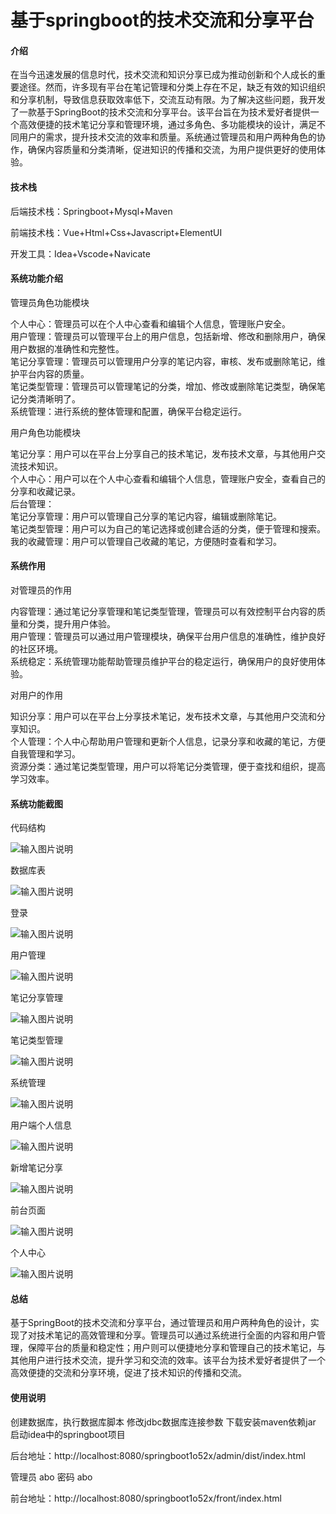 # 基于springboot的技术交流和分享平台

#### 介绍

在当今迅速发展的信息时代，技术交流和知识分享已成为推动创新和个人成长的重要途径。然而，许多现有平台在笔记管理和分类上存在不足，缺乏有效的知识组织和分享机制，导致信息获取效率低下，交流互动有限。为了解决这些问题，我开发了一款基于SpringBoot的技术交流和分享平台。该平台旨在为技术爱好者提供一个高效便捷的技术笔记分享和管理环境，通过多角色、多功能模块的设计，满足不同用户的需求，提升技术交流的效率和质量。系统通过管理员和用户两种角色的协作，确保内容质量和分类清晰，促进知识的传播和交流，为用户提供更好的使用体验。

#### 技术栈

后端技术栈：Springboot+Mysql+Maven

前端技术栈：Vue+Html+Css+Javascript+ElementUI

开发工具：Idea+Vscode+Navicate

#### 系统功能介绍

管理员角色功能模块

个人中心：管理员可以在个人中心查看和编辑个人信息，管理账户安全。  
用户管理：管理员可以管理平台上的用户信息，包括新增、修改和删除用户，确保用户数据的准确性和完整性。  
笔记分享管理：管理员可以管理用户分享的笔记内容，审核、发布或删除笔记，维护平台内容的质量。  
笔记类型管理：管理员可以管理笔记的分类，增加、修改或删除笔记类型，确保笔记分类清晰明了。  
系统管理：进行系统的整体管理和配置，确保平台稳定运行。  

用户角色功能模块

笔记分享：用户可以在平台上分享自己的技术笔记，发布技术文章，与其他用户交流技术知识。  
个人中心：用户可以在个人中心查看和编辑个人信息，管理账户安全，查看自己的分享和收藏记录。  
后台管理：  
笔记分享管理：用户可以管理自己分享的笔记内容，编辑或删除笔记。  
笔记类型管理：用户可以为自己的笔记选择或创建合适的分类，便于管理和搜索。  
我的收藏管理：用户可以管理自己收藏的笔记，方便随时查看和学习。  

#### 系统作用

对管理员的作用

内容管理：通过笔记分享管理和笔记类型管理，管理员可以有效控制平台内容的质量和分类，提升用户体验。  
用户管理：管理员可以通过用户管理模块，确保平台用户信息的准确性，维护良好的社区环境。  
系统稳定：系统管理功能帮助管理员维护平台的稳定运行，确保用户的良好使用体验。  

对用户的作用

知识分享：用户可以在平台上分享技术笔记，发布技术文章，与其他用户交流和分享知识。  
个人管理：个人中心帮助用户管理和更新个人信息，记录分享和收藏的笔记，方便自我管理和学习。  
资源分类：通过笔记类型管理，用户可以将笔记分类管理，便于查找和组织，提高学习效率。  

#### 系统功能截图

代码结构

![输入图片说明](images/7ba00f02396154a04d2538f087375df.png)

数据库表

![输入图片说明](images/35cf10849c61ef70781fc2df1f3b6e5.png)

登录

![输入图片说明](images/82facbce7fd97c2362e22f614ac10cd.png)

用户管理

![输入图片说明](images/09cd325c96d10c3d41b10117093df31.png)

笔记分享管理

![输入图片说明](images/302995bd573eba0b7069504b57135f8.png)

笔记类型管理

![输入图片说明](images/0ef938be45c1cabf755769a5703e624.png)

系统管理

![输入图片说明](images/e7d37a9906f9c32e26e761d199a6163.png)

用户端个人信息

![输入图片说明](images/f4a78cdd21ce9df55dd21556154b291.png)

新增笔记分享

![输入图片说明](images/b863b1502f1a1ed89dfb73c668bb327.png)

前台页面

![输入图片说明](images/afc6a2aede70445b0da779c834fa84e.png)

个人中心

![输入图片说明](images/d5b7f756e16203eeb1a679e3ee9d113.png)

#### 总结

基于SpringBoot的技术交流和分享平台，通过管理员和用户两种角色的设计，实现了对技术笔记的高效管理和分享。管理员可以通过系统进行全面的内容和用户管理，保障平台的质量和稳定性；用户则可以便捷地分享和管理自己的技术笔记，与其他用户进行技术交流，提升学习和交流的效率。该平台为技术爱好者提供了一个高效便捷的交流和分享环境，促进了技术知识的传播和交流。

#### 使用说明

创建数据库，执行数据库脚本 修改jdbc数据库连接参数 下载安装maven依赖jar 启动idea中的springboot项目

后台地址：http://localhost:8080/springboot1o52x/admin/dist/index.html

管理员  abo 密码 abo

前台地址：http://localhost:8080/springboot1o52x/front/index.html



